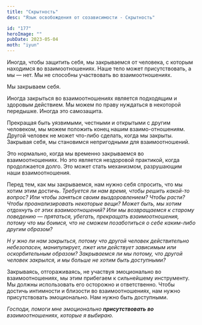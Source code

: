 ```yaml
---
title: "Скрытность"
desc: "Язык освобождения от созависимости - Скрытность"

id: "177"
heroImage: ""
pubDate: 2023-05-04
moth: "iyun"
---
```


Иногда, чтобы защитить себя, мы закрываемся от человека, с которым находимся
во взаимоотношениях. Наше тело может присутствовать, а мы — нет. Мы не
способны участвовать во взаимоотношениях.

Мы закрываем себя.

Иногда закрыться во взаимоотношениях является подходящим и здоровым действием.
Мы можем по праву нуждаться в некоторой передышке. Иногда это самозащита.

Прекращая быть уязвимыми, честными и открытыми с другим человеком, мы можем
положить конец нашим взаимо-отношениям. Другой человек не может что-либо
сделать, когда мы закрыты. Закрывая себя, мы становимся непригодными для
взаимоотношений.

Это нормально, когда мы временно закрываемся во взаимоотношениях. Но это
является нездоровой практикой, когда продолжается долго. Это может стать
механизмом, разрушающим наши взаимоотношения.

Перед тем, как мы закрываемся, нам нужно себя спросить, что мы хотим этим
достичь. _Требуется ли нам время, чтобы_ _решить какой-то вопрос? Или чтобы
заняться своим выздоровлением? Чтобы расти? Чтобы проанализировать_ _некоторые
вещи? Может быть, мы хотим отдохнуть от этих взаимоотношений? Или мы
возвращаемся к старому_ _поведению — прятаться, убегать, прекращать
взаимоотношения, потому что мы боимся, что не сможем позаботиться о_ _себе
каким-либо другим образом?_

_Н_ _у_ _жно ли нам закрыться, потому что другой человек действительно
небезопасен, манипулирует, лжет или действует_ _зависимым или оскорбительным
образом? Закрываемся ли мы потому, что другой человек закрылся, и мы больше
не_ _хотим быть доступными?_

Закрываясь, отгораживаясь, не участвуя эмоционально во взаимоотношениях, мы
этим прибегаем к сильнейшему инструменту. Мы должны использовать его осторожно
и ответственно. Чтобы достичь интимности и близости во взаимоотношениях, нам
нужно присутствовать эмоционально. Нам нужно быть доступными.

_Господи,_ _помоги_ _мне_ _эмоционально_ **_присутствовать_** **_во_**
_взаимоотношениях,_ _которые_ _я_ _выбираю._

